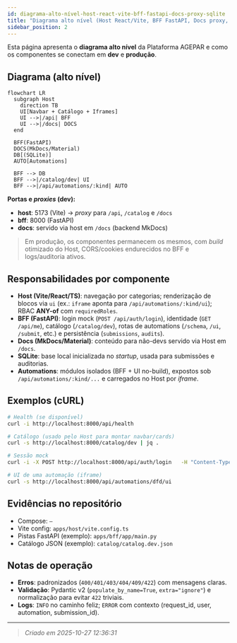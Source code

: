 ```yaml
---
id: diagrama-alto-nível-host-react-vite-bff-fastapi-docs-proxy-sqlite
title: "Diagrama alto nível (Host React/Vite, BFF FastAPI, Docs proxy, SQLite)"
sidebar_position: 2
---
```


Esta página apresenta o **diagrama alto nível** da Plataforma AGEPAR e como os componentes se conectam em **dev** e **produção**.

## Diagrama (alto nível)

```mermaid
flowchart LR
  subgraph Host
    direction TB
    UI[Navbar + Catálogo + Iframes]
    UI -->|/api| BFF
    UI -->|/docs| DOCS
  end

  BFF(FastAPI)
  DOCS(MkDocs/Material)
  DB[(SQLite)]
  AUTO[Automations]

  BFF --> DB
  BFF -->|/catalog/dev| UI
  BFF -->|/api/automations/:kind| AUTO
```

**Portas e _proxies_ (dev):**
- **host**: 5173 (Vite) → _proxy_ para `/api`, `/catalog` e `/docs`
- **bff**: 8000 (FastAPI)
- **docs**: servido via host em `/docs` (backend MkDocs)

> Em produção, os componentes permanecem os mesmos, com _build_ otimizado do Host, CORS/cookies endurecidos no BFF e logs/auditoria ativos.

## Responsabilidades por componente

- **Host (Vite/React/TS)**: navegação por categorias; renderização de blocos via `ui` (ex.: `iframe` aponta para `/api/automations/:kind/ui`); RBAC **ANY-of** com `requiredRoles`.
- **BFF (FastAPI)**: login mock (`POST /api/auth/login`), identidade (`GET /api/me`), catálogo (`/catalog/dev`), rotas de automations (`/schema`, `/ui`, `/submit`, etc.) e persistência (`submissions`, `audits`).
- **Docs (MkDocs/Material)**: conteúdo para não-devs servido via Host em `/docs`.
- **SQLite**: base local inicializada no _startup_, usada para submissões e auditorias.
- **Automations**: módulos isolados (BFF + UI no-build), expostos sob `/api/automations/:kind/...` e carregados no Host por _iframe_.

## Exemplos (cURL)

```bash
# Health (se disponível)
curl -i http://localhost:8000/api/health

# Catálogo (usado pelo Host para montar navbar/cards)
curl -s http://localhost:8000/catalog/dev | jq .

# Sessão mock
curl -i -X POST http://localhost:8000/api/auth/login   -H "Content-Type: application/json"   -d '{"username":"dev","password":"dev"}'

# UI de uma automação (iframe)
curl -s http://localhost:8000/api/automations/dfd/ui
```

## Evidências no repositório

- Compose: `—`
- Vite config: `apps/host/vite.config.ts`
- Pistas FastAPI (exemplo): `apps/bff/app/main.py`
- Catálogo JSON (exemplo): `catalog/catalog.dev.json`

## Notas de operação

- **Erros**: padronizados (`400/401/403/404/409/422`) com mensagens claras.
- **Validação**: Pydantic v2 (`populate_by_name=True`, `extra="ignore"`) e normalização para evitar `422` triviais.
- **Logs**: `INFO` no caminho feliz; `ERROR` com contexto (request_id, user, automation, submission_id).

---

> _Criado em 2025-10-27 12:36:31_